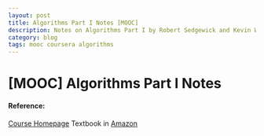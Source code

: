 ```yaml
---
layout: post
title: Algorithms Part I Notes [MOOC] 
description: Notes on Algorithms Part I by Robert Sedgewick and Kevin Wayne from Princeton University
category: blog
tags: mooc coursera algorithms
---
```


[MOOC] Algorithms Part I Notes
================




#### Reference:
[Course Homepage](http://algs4.cs.princeton.edu/home/)
Textbook in [Amazon](http://www.amazon.com/Algorithms-4th-Robert-Sedgewick/dp/032157351X)


